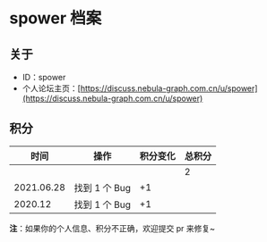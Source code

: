 # spower 档案

## 关于

- ID：spower
- 个人论坛主页：[https://discuss.nebula-graph.com.cn/u/spower](https://discuss.nebula-graph.com.cn/u/spower)

## 积分

| 时间 | 操作 | 积分变化 | 总积分  |
| --- | --- | --- | --- |
|  |  |  | 2 |
| 2021.06.28 | 找到 1 个 Bug | +1 |  |
| 2020.12 | 找到 1 个 Bug | +1 |  |


**注**：如果你的个人信息、积分不正确，欢迎提交 pr 来修复~